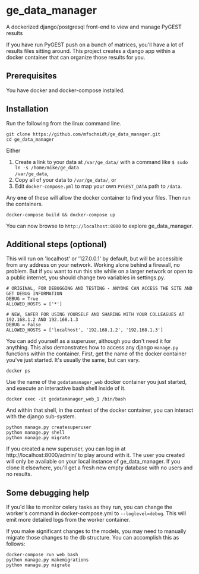# ge_data_manager

A dockerized django/postgresql front-end to view and manage PyGEST results

If you have run PyGEST push on a bunch of matrices, you'll have a lot of results files sitting around. This project creates a django app within a docker container that can organize those results for you.

## Prerequisites

You have docker and docker-compose installed.

## Installation

Run the following from the linux command line.

    git clone https://github.com/mfschmidt/ge_data_manager.git
    cd ge_data_manager
    
Either
1. Create a link to your data at <code>/var/ge_data/</code> with a command like <code>$ sudo ln -s /home/mike/ge_data /var/ge_data</code>,
2. Copy all of your data to <code>/var/ge_data/</code>, or
3. Edit <code>docker-compose.yml</code> to map your own <code>PYGEST_DATA</code> path to <code>/data</code>.

Any <b>one</b> of these will allow the docker container to find your files. Then run the containers.

    docker-compose build && docker-compose up
    
You can now browse to <code>http://localhost:8000</code> to explore ge_data_manager.

## Additional steps (optional)

This will run on 'localhost' or '127.0.0.1' by default, but will be accessible from any address on your network. Working alone behind a firewall, no problem. But if you want to run this site while on a larger network or open to a public internet, you should change two variables in settings.py.

    # ORIGINAL, FOR DEBUGGING AND TESTING - ANYONE CAN ACCESS THE SITE AND GET DEBUG INFORMATION
    DEBUG = True
    ALLOWED_HOSTS = ['*']
    
    # NEW, SAFER FOR USING YOURSELF AND SHARING WITH YOUR COLLEAGUES AT 192.168.1.2 AND 192.168.1.3
    DEBUG = False
    ALLOWED_HOSTS = ['localhost', '192.168.1.2', '192.168.1.3']
    
You can add yourself as a superuser, although you don't need it for anything. This also demonstrates how to access any django <code>manage.py</code> functions within the container. First, get the name of the docker container you've just started. It's usually the same, but can vary.

    docker ps
    
Use the name of the <code>gedatamanager_web</code> docker container you just started, and execute an interactive bash shell inside of it.

    docker exec -it gedatamanager_web_1 /bin/bash

And within that shell, in the context of the docker container, you can interact with the django sub-system.

    python manage.py createsuperuser
    python manage.py shell
    python manage.py migrate

If you created a new superuser, you can log in at http://localhost:8000/admin/ to play around with it. The user you created will only be available on your local instance of ge_data_manager. If you clone it elsewhere, you'll get a fresh new empty database with no users and no results.

## Some debugging help

If you'd like to monitor celery tasks as they run, you can change the worker's command in docker-compose.yml to `--loglevel=debug`. This will emit more detailed logs from the worker container.

If you make significant changes to the models, you may need to manually migrate those changes to the db structure.
You can accomplish this as follows:

    docker-compose run web bash
    python manage.py makemigrations
    python manage.py migrate
